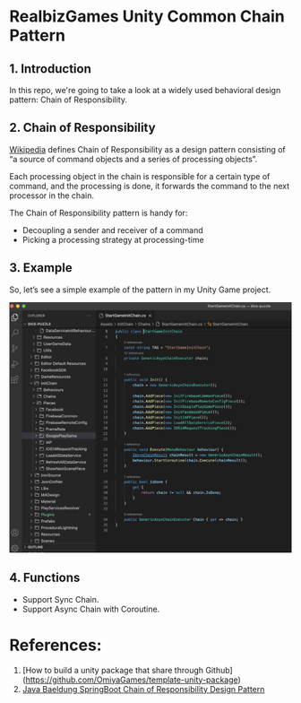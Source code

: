 # RealbizGames Unity Common Chain Pattern

## 1. Introduction
In this repo, we're going to take a look at a widely used behavioral design pattern: Chain of Responsibility.

## 2. Chain of Responsibility
[Wikipedia](https://en.wikipedia.org/wiki/Chain-of-responsibility_pattern) defines Chain of Responsibility as a design pattern consisting of “a source of command objects and a series of processing objects”.

Each processing object in the chain is responsible for a certain type of command, and the processing is done, it forwards the command to the next processor in the chain.

The Chain of Responsibility pattern is handy for:
- Decoupling a sender and receiver of a command
- Picking a processing strategy at processing-time

## 3. Example

So, let’s see a simple example of the pattern in my Unity Game project.

![Alt text](How_To_Use_Chain_Pattern.png?raw=true "Optional Title")

## 4. Functions
- Support Sync Chain.
- Support Async Chain with Coroutine.

# References:
1. [How to build a unity package that share through Github] (https://github.com/OmiyaGames/template-unity-package)
2. [Java Baeldung SpringBoot Chain of Responsibility Design Pattern](https://www.baeldung.com/chain-of-responsibility-pattern)
